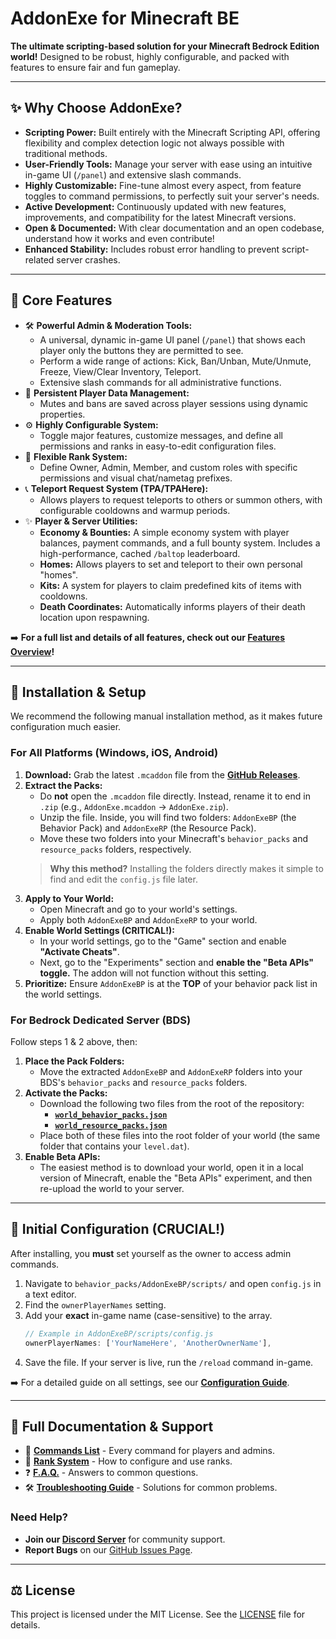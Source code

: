 # AddonExe for Minecraft BE

**The ultimate scripting-based solution for your Minecraft Bedrock Edition world!** Designed to be robust, highly configurable, and packed with features to ensure fair and fun gameplay.

---

## ✨ Why Choose AddonExe?

- **Scripting Power:** Built entirely with the Minecraft Scripting API, offering flexibility and complex detection logic not always possible with traditional methods.
- **User-Friendly Tools:** Manage your server with ease using an intuitive in-game UI (`/panel`) and extensive slash commands.
- **Highly Customizable:** Fine-tune almost every aspect, from feature toggles to command permissions, to perfectly suit your server's needs.
- **Active Development:** Continuously updated with new features, improvements, and compatibility for the latest Minecraft versions.
- **Open & Documented:** With clear documentation and an open codebase, understand how it works and even contribute!
- **Enhanced Stability:** Includes robust error handling to prevent script-related server crashes.

---

## 🌟 Core Features

- 🛠️ **Powerful Admin & Moderation Tools:**
  - A universal, dynamic in-game UI panel (`/panel`) that shows each player only the buttons they are permitted to see.
  - Perform a wide range of actions: Kick, Ban/Unban, Mute/Unmute, Freeze, View/Clear Inventory, Teleport.
  - Extensive slash commands for all administrative functions.
- 💾 **Persistent Player Data Management:**
  - Mutes and bans are saved across player sessions using dynamic properties.
- ⚙️ **Highly Configurable System:**
  - Toggle major features, customize messages, and define all permissions and ranks in easy-to-edit configuration files.
- 🏅 **Flexible Rank System:**
  - Define Owner, Admin, Member, and custom roles with specific permissions and visual chat/nametag prefixes.
- 📞 **Teleport Request System (TPA/TPAHere):**
  - Allows players to request teleports to others or summon others, with configurable cooldowns and warmup periods.
- ✨ **Player & Server Utilities:**
  - **Economy & Bounties:** A simple economy system with player balances, payment commands, and a full bounty system. Includes a high-performance, cached `/baltop` leaderboard.
  - **Homes:** Allows players to set and teleport to their own personal "homes".
  - **Kits:** A system for players to claim predefined kits of items with cooldowns.
  - **Death Coordinates:** Automatically informs players of their death location upon respawning.

➡️ **For a full list and details of all features, check out our [Features Overview](Docs/FeaturesOverview.md)!**

---

## 🚀 Installation & Setup

We recommend the following manual installation method, as it makes future configuration much easier.

### For All Platforms (Windows, iOS, Android)

1.  **Download:** Grab the latest `.mcaddon` file from the [**GitHub Releases**](https://github.com/SjnExe/AddonExe/releases).
2.  **Extract the Packs:**
    - Do **not** open the `.mcaddon` file directly. Instead, rename it to end in `.zip` (e.g., `AddonExe.mcaddon` -> `AddonExe.zip`).
    - Unzip the file. Inside, you will find two folders: `AddonExeBP` (the Behavior Pack) and `AddonExeRP` (the Resource Pack).
    - Move these two folders into your Minecraft's `behavior_packs` and `resource_packs` folders, respectively.
    > **Why this method?** Installing the folders directly makes it simple to find and edit the `config.js` file later.
3.  **Apply to Your World:**
    - Open Minecraft and go to your world's settings.
    - Apply both `AddonExeBP` and `AddonExeRP` to your world.
4.  **Enable World Settings (CRITICAL!):**
    - In your world settings, go to the "Game" section and enable **"Activate Cheats"**.
    - Next, go to the "Experiments" section and **enable the "Beta APIs" toggle.** The addon will not function without this setting.
5.  **Prioritize:** Ensure `AddonExeBP` is at the **TOP** of your behavior pack list in the world settings.

### For Bedrock Dedicated Server (BDS)

Follow steps 1 & 2 above, then:
1.  **Place the Pack Folders:**
    -   Move the extracted `AddonExeBP` and `AddonExeRP` folders into your BDS's `behavior_packs` and `resource_packs` folders.
2.  **Activate the Packs:**
    -   Download the following two files from the root of the repository:
        -   [**`world_behavior_packs.json`**](world_behavior_packs.json)
        -   [**`world_resource_packs.json`**](world_resource_packs.json)
    -   Place both of these files into the root folder of your world (the same folder that contains your `level.dat`).
3.  **Enable Beta APIs:**
    -   The easiest method is to download your world, open it in a local version of Minecraft, enable the "Beta APIs" experiment, and then re-upload the world to your server.

---

## 👑 Initial Configuration (CRUCIAL!)

After installing, you **must** set yourself as the owner to access admin commands.

1.  Navigate to `behavior_packs/AddonExeBP/scripts/` and open `config.js` in a text editor.
2.  Find the `ownerPlayerNames` setting.
3.  Add your **exact** in-game name (case-sensitive) to the array.
    ```javascript
    // Example in AddonExeBP/scripts/config.js
    ownerPlayerNames: ['YourNameHere', 'AnotherOwnerName'],
    ```
4.  Save the file. If your server is live, run the `/reload` command in-game.

➡️ For a detailed guide on all settings, see our [**Configuration Guide**](Docs/ConfigurationGuide.md).

---

## 📖 Full Documentation & Support

- 📜 [**Commands List**](Docs/Commands.md) - Every command for players and admins.
- 🏅 [**Rank System**](Docs/RankSystem.md) - How to configure and use ranks.
- ❓ [**F.A.Q.**](Docs/F.A.Q.md) - Answers to common questions.
- 🛠️ [**Troubleshooting Guide**](Docs/Troubleshooting.md) - Solutions for common problems.

### Need Help?
- **Join our [Discord Server](https://discord.gg/SMUHUnGyyz)** for community support.
- **Report Bugs** on our [GitHub Issues Page](https://github.com/SjnExe/AddonExe/issues).

---

## ⚖️ License

This project is licensed under the MIT License. See the [LICENSE](LICENSE) file for details.
